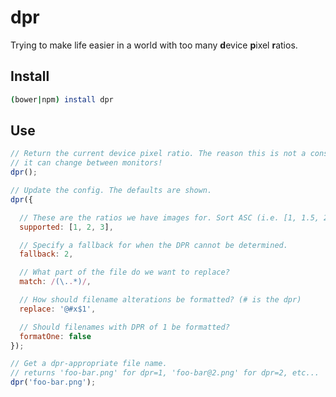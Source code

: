 dpr
===

Trying to make life easier in a world with too many **d**evice **p**ixel
**r**atios.

Install
-------

```bash
(bower|npm) install dpr
```

Use
---

```js
// Return the current device pixel ratio. The reason this is not a constant is
// it can change between monitors!
dpr();

// Update the config. The defaults are shown.
dpr({

  // These are the ratios we have images for. Sort ASC (i.e. [1, 1.5, 2])
  supported: [1, 2, 3],

  // Specify a fallback for when the DPR cannot be determined.
  fallback: 2,

  // What part of the file do we want to replace?
  match: /(\..*)/,

  // How should filename alterations be formatted? (# is the dpr)
  replace: '@#x$1',

  // Should filenames with DPR of 1 be formatted?
  formatOne: false
});

// Get a dpr-appropriate file name.
// returns 'foo-bar.png' for dpr=1, 'foo-bar@2.png' for dpr=2, etc...
dpr('foo-bar.png');
```
